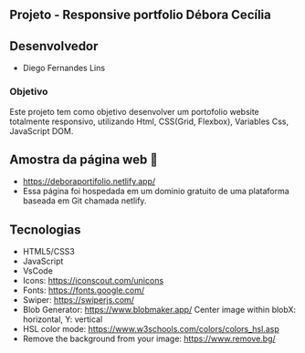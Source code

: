 ## Projeto - Responsive portfolio Débora Cecília

## Desenvolvedor
- Diego Fernandes Lins

### Objetivo
Este projeto tem como objetivo desenvolver um portofolio website totalmente responsivo, utilizando Html, CSS(Grid, Flexbox), Variables Css, JavaScript DOM.

## Amostra da página web 🔭
- https://deboraportifolio.netlify.app/
- Essa página foi hospedada em um dominio gratuito de uma plataforma baseada em Git chamada netlify.

## Tecnologias
- HTML5/CSS3
- JavaScript
- VsCode
- Icons: https://iconscout.com/unicons
- Fonts: https://fonts.google.com/
- Swiper: https://swiperjs.com/
- Blob Generator: https://www.blobmaker.app/ Center image within blobX: horizontal, Y: vertical
- HSL color mode: https://www.w3schools.com/colors/colors_hsl.asp
- Remove the background from your image: https://www.remove.bg/





